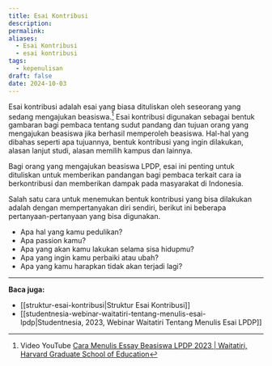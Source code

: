 ```yaml
---
title: Esai Kontribusi
description: 
permalink: 
aliases:
  - Esai Kontribusi
  - esai kontribusi
tags:
  - kepenulisan
draft: false
date: 2024-10-03
---
```

Esai kontribusi adalah esai yang biasa dituliskan oleh seseorang yang sedang mengajukan beasiswa.[^1] Esai kontribusi digunakan sebagai bentuk gambaran bagi pembaca tentang sudut pandang dan tujuan orang yang mengajukan beasiswa jika berhasil memperoleh beasiswa. Hal-hal yang dibahas seperti apa tujuannya, bentuk kontribusi yang ingin dilakukan, alasan lanjut studi, alasan memilih kampus dan lainnya.

Bagi orang yang mengajukan beasiswa LPDP, esai ini penting untuk dituliskan untuk memberikan pandangan bagi pembaca terkait cara ia berkontribusi dan memberikan dampak pada masyarakat di Indonesia.

Salah satu cara untuk menemukan bentuk kontribusi yang bisa dilakukan adalah dengan mempertanyakan diri sendiri, berikut ini beberapa pertanyaan-pertanyaan yang bisa digunakan.
- Apa hal yang kamu pedulikan?
- Apa passion kamu?
- Apa yang akan kamu lakukan selama sisa hidupmu?
- Apa yang ingin kamu perbaiki atau ubah?
- Apa yang kamu harapkan tidak akan terjadi lagi?


---
**Baca juga:**
- [[struktur-esai-kontribusi|Struktur Esai Kontribusi]]
- [[studentnesia-webinar-waitatiri-tentang-menulis-esai-lpdp|Studentnesia, 2023, Webinar Waitatiri Tentang Menulis Esai LPDP]]



[^1]: Video YouTube [Cara Menulis Essay Beasiswa LPDP 2023 | Waitatiri, Harvard Graduate School of Education](https://www.youtube.com/watch?v=Ik-DpOHtcW4)